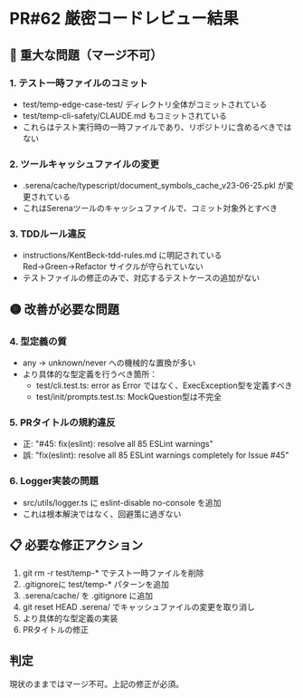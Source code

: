 # PR#62 厳密コードレビュー結果

## 🔴 重大な問題（マージ不可）

### 1. テスト一時ファイルのコミット
- test/temp-edge-case-test/ ディレクトリ全体がコミットされている
- test/temp-cli-safety/CLAUDE.md もコミットされている
- これらはテスト実行時の一時ファイルであり、リポジトリに含めるべきではない

### 2. ツールキャッシュファイルの変更
- .serena/cache/typescript/document_symbols_cache_v23-06-25.pkl が変更されている
- これはSerenaツールのキャッシュファイルで、コミット対象外とすべき

### 3. TDDルール違反
- instructions/KentBeck-tdd-rules.md に明記されている Red→Green→Refactor サイクルが守られていない
- テストファイルの修正のみで、対応するテストケースの追加がない

## 🟡 改善が必要な問題

### 4. 型定義の質
- any → unknown/never への機械的な置換が多い
- より具体的な型定義を行うべき箇所：
  - test/cli.test.ts: error as Error ではなく、ExecException型を定義すべき
  - test/init/prompts.test.ts: MockQuestion型は不完全

### 5. PRタイトルの規約違反
- 正: "#45: fix(eslint): resolve all 85 ESLint warnings"
- 誤: "fix(eslint): resolve all 85 ESLint warnings completely for Issue #45"

### 6. Logger実装の問題
- src/utils/logger.ts に eslint-disable no-console を追加
- これは根本解決ではなく、回避策に過ぎない

## 📋 必要な修正アクション

1. git rm -r test/temp-* でテスト一時ファイルを削除
2. .gitignoreに test/temp-* パターンを追加
3. .serena/cache/ を .gitignore に追加
4. git reset HEAD .serena/ でキャッシュファイルの変更を取り消し
5. より具体的な型定義の実装
6. PRタイトルの修正

## 判定
現状のままではマージ不可。上記の修正が必須。